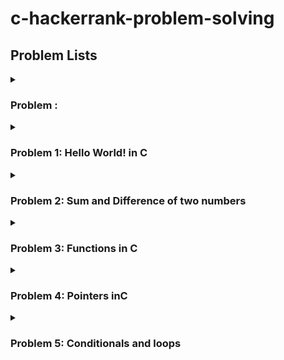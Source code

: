 # c-hackerrank-problem-solving 

 
## Problem Lists ##


<details>
 <summary><h3>Problem :</h3></summary>
<p></p>
</details>

<details>
 <summary><h3>Problem 1: Hello World! in C</h3></summary>
<p>This challenge requires you to print Hello World on a single line, and then print the already provided input string to stdout. If you are not familiar with C, you may want to read about the printf() command.</p>
</details>
<details>
 <summary><h3>Problem 2: Sum and Difference of two numbers</h3></summary>
<p>our task is to take two numbers of int data type, two numbers of float data type as input and output their sum:</p>
 <P>1. Declare 4 variables: two of type int and two of type float.</P>
 <P>2. Read 2 lines of input from stdin (according to the sequence given in the 'Input Format' section below) and initialize your 4 variables.</p>
 <P>3. Use the  and  operator to perform the following operations:</p>
 <P> <kbd>⇥</kbd> 3.1. Print the sum and difference of two int variable on a new line.</p>
 <P> <kbd>⇥</kbd> 3.2. Print the sum and difference of two float variable rounded to one decimal place on a new line.</p>
</details>
<details>
 <summary><h3>Problem 3: Functions in C</h3></summary>
<p>Write a function int max_of_four(int a, int b, int c, int d) which reads four arguments and returns the greatest of them.</p>
</details>

<details>
 <summary><h3>Problem 4: Pointers inC</h3></summary>
<p>The input will contain two integers a, and b, separated by a newline.</p>
</details>

<details>
 <summary><h3>Problem 5: Conditionals and loops</h3></summary>
<p>Given a positive integer denoting n, do the following:</p>
 <P><kbd>⇥</kbd>If 1 ≤ n ≤ 9, print the lowercase English word corresponding to the number (e.g., one for 1, two for 2, etc.).</p>
 <P><kbd>⇥</kbd>If n ≥ 9 , print Greater than 9.</p>
</details>
